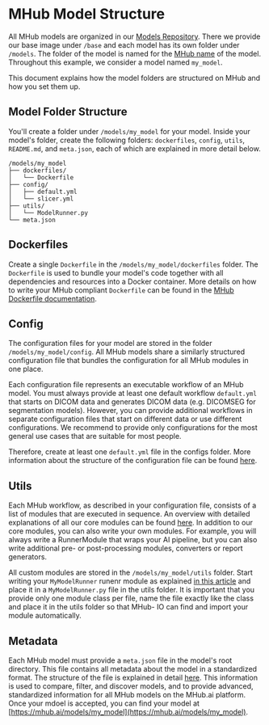 # MHub Model Structure

All MHub models are organized in our [Models Repository](https://github.com/MHubAI/models/).
There we provide our base image under `/base` and each model has its own folder under `/models`.
The folder of the model is named for the [MHub name](model_json.md#name) of the model. Throughout this example, we consider a model named `my_model`.

This document explains how the model folders are structured on MHub and how you set them up.

## Model Folder Structure

You'll create a folder under `/models/my_model` for your model.
Inside your model's folder, create the following folders: `dockerfiles`, `config`, `utils`, `README.md`, and `meta.json`, each of which are explained in more detail below.

```text
/models/my_model
├── dockerfiles/
│   └── Dockerfile
├── config/
│   ├── default.yml
│   └── slicer.yml
├── utils/
│   └── ModelRunner.py
└── meta.json
```

## Dockerfiles

Create a single `Dockerfile` in the `/models/my_model/dockerfiles` folder. The `Dockerfile` is used to bundle your model's code together with all dependencies and resources into a Docker container. More details on how to write your MHub compliant `Dockerfile` can be found in the [MHub Dockerfile documentation](the_mhub_dockerfile.md).

## Config

The configuration files for your model are stored in the folder `/models/my_model/config`. All MHub models share a similarly structured configuration file that bundles the configuration for all MHub modules in one place.

Each configuration file represents an executable workflow of an MHub model. You must always provide at least one default workflow `default.yml` that starts on DICOM data and generates DICOM data (e.g. DICOMSEG for segmentation models). However, you can provide additional workflows in separate configuration files that start on different data or use different configurations. We recommend to provide only configurations for the most general use cases that are suitable for most people.

Therefore, create at least one `default.yml` file in the configs folder. More information about the structure of the configuration file can be found [here](../mhubio/the_mhubio_config_file.md).

## Utils

Each MHub workflow, as described in your configuration file, consists of a list of modules that are executed in sequence. An overview with detailed explanations of all our core modules can be found [here](../mhubio/mhubio_modules.md). In addition to our core modules, you can also write your own modules. For example, you will always write a RunnerModule that wraps your AI pipeline, but you can also write additional pre- or post-processing modules, converters or report generators.

All custom modules are stored in the `/models/my_model/utils` folder. Start writing your `MyModelRunner` runenr module as explained [in this article](../mhubio/how_to_write_an_mhubio_module.md) and place it in a `MyModelRunner.py` file in the utils folder. It is important that you provide only one module class per file, name the file exactly like the class and place it in the utils folder so that MHub- IO can find and import your module automatically.

## Metadata

Each MHub model must provide a `meta.json` file in the model's root directory. This file contains all metadata about the model in a standardized format. The structure of the file is explained in detail [here](model_json.md). This information is used to compare, filter, and discover models, and to provide advanced, standardized information for all MHub models on the MHub.ai platform. Once your mdoel is accepted, you can find your model at [https://mhub.ai/models/my_model](https://mhub.ai/models/my_model).
